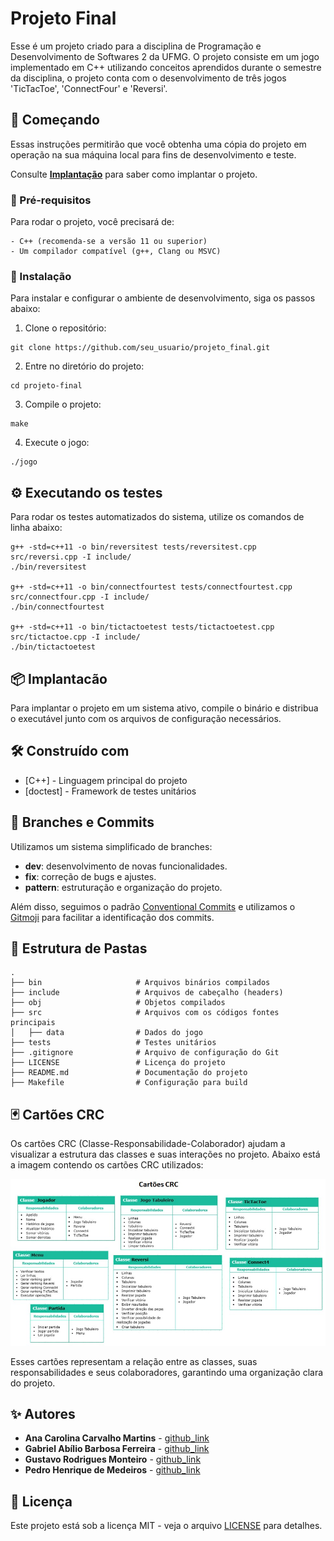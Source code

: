 # Projeto Final

Esse é um projeto criado para a disciplina de Programação e Desenvolvimento de Softwares 2 da UFMG. O projeto consiste em um jogo implementado em C++ utilizando conceitos aprendidos durante o semestre da disciplina, o projeto conta com o desenvolvimento de três jogos 'TicTacToe', 'ConnectFour' e 'Reversi'.


## 🚀 Começando

Essas instruções permitirão que você obtenha uma cópia do projeto em operação na sua máquina local para fins de desenvolvimento e teste.

Consulte **[Implantação](#-implanta%C3%A7%C3%A3o)** para saber como implantar o projeto.


### 👋 Pré-requisitos

Para rodar o projeto, você precisará de:

```
- C++ (recomenda-se a versão 11 ou superior)
- Um compilador compatível (g++, Clang ou MSVC)
```


### 🔧 Instalação

Para instalar e configurar o ambiente de desenvolvimento, siga os passos abaixo:

1. Clone o repositório:

```
git clone https://github.com/seu_usuario/projeto_final.git
```

2. Entre no diretório do projeto:

```
cd projeto-final
```

3. Compile o projeto:

```
make
```

4. Execute o jogo:

```
./jogo
```


## ⚙️ Executando os testes

Para rodar os testes automatizados do sistema, utilize os comandos de linha abaixo:

```
g++ -std=c++11 -o bin/reversitest tests/reversitest.cpp src/reversi.cpp -I include/
./bin/reversitest

g++ -std=c++11 -o bin/connectfourtest tests/connectfourtest.cpp src/connectfour.cpp -I include/
./bin/connectfourtest

g++ -std=c++11 -o bin/tictactoetest tests/tictactoetest.cpp src/tictactoe.cpp -I include/
./bin/tictactoetest
```


## 📦 Implantacão

Para implantar o projeto em um sistema ativo, compile o binário e distribua o executável junto com os arquivos de configuração necessários.


## 🛠️ Construído com

* [C++] - Linguagem principal do projeto
* [doctest] - Framework de testes unitários


## 📌 Branches e Commits

Utilizamos um sistema simplificado de branches:
- **dev**: desenvolvimento de novas funcionalidades.
- **fix**: correção de bugs e ajustes.
- **pattern**: estruturação e organização do projeto.

Além disso, seguimos o padrão [Conventional Commits](https://www.conventionalcommits.org/) e utilizamos o [Gitmoji](https://gitmoji.dev) para facilitar a identificação dos commits.


## 📂 Estrutura de Pastas

```
.
├── bin                     # Arquivos binários compilados
├── include                 # Arquivos de cabeçalho (headers)
├── obj                     # Objetos compilados
├── src                     # Arquivos com os códigos fontes principais
│   ├── data                # Dados do jogo
├── tests                   # Testes unitários
├── .gitignore              # Arquivo de configuração do Git
├── LICENSE                 # Licença do projeto
├── README.md               # Documentação do projeto
├── Makefile                # Configuração para build
```


## 🃏 Cartões CRC

Os cartões CRC (Classe-Responsabilidade-Colaborador) ajudam a visualizar a estrutura das classes e suas interações no projeto. Abaixo está a imagem contendo os cartões CRC utilizados:

![Cartões CRC](docs/CRC.jpg)

Esses cartões representam a relação entre as classes, suas responsabilidades e seus colaboradores, garantindo uma organização clara do projeto.


## ✨ Autores

* **Ana Carolina Carvalho Martins** - [github_link](https://github.com/carolcarvalho-27)
* **Gabriel Abílio Barbosa Ferreira** - [github_link](https://github.com/g-abilio)
* **Gustavo Rodrigues Monteiro** - [github_link](https://github.com/grmonteiroh)
* **Pedro Henrique de Medeiros** - [github_link](https://github.com/)


## 📝 Licença

Este projeto está sob a licença MIT - veja o arquivo [LICENSE](https://github.com/seu_usuario/projeto_final/LICENSE) para detalhes.
